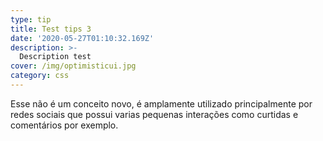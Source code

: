 ```yaml
---
type: tip
title: Test tips 3
date: '2020-05-27T01:10:32.169Z'
description: >-
  Description test
cover: /img/optimisticui.jpg
category: css
---
```


Esse não é um conceito novo, é amplamente utilizado principalmente por redes sociais que possui varias pequenas interações como curtidas e comentários por exemplo.